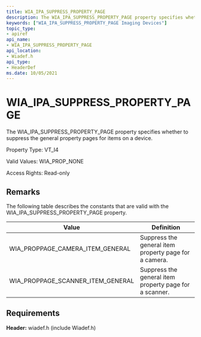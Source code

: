 ```yaml
---
title: WIA_IPA_SUPPRESS_PROPERTY_PAGE
description: The WIA_IPA_SUPPRESS_PROPERTY_PAGE property specifies whether to suppress the general property pages for items on a device.
keywords: ["WIA_IPA_SUPPRESS_PROPERTY_PAGE Imaging Devices"]
topic_type:
- apiref
api_name:
- WIA_IPA_SUPPRESS_PROPERTY_PAGE
api_location:
- Wiadef.h
api_type:
- HeaderDef
ms.date: 10/05/2021
---
```


# WIA_IPA_SUPPRESS_PROPERTY_PAGE

The WIA_IPA_SUPPRESS_PROPERTY_PAGE property specifies whether to suppress the general property pages for items on a device.

Property Type: VT_I4

Valid Values: WIA_PROP_NONE

Access Rights: Read-only

## Remarks

The following table describes the constants that are valid with the WIA_IPA_SUPPRESS_PROPERTY_PAGE property.

| Value | Definition |
|--|--|
| WIA_PROPPAGE_CAMERA_ITEM_GENERAL | Suppress the general item property page for a camera. |
| WIA_PROPPAGE_SCANNER_ITEM_GENERAL | Suppress the general item property page for a scanner. |

## Requirements

**Header:** wiadef.h (include Wiadef.h)
